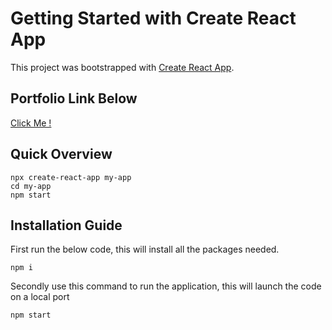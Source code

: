 # Getting Started with Create React App

This project was bootstrapped with [Create React App](https://github.com/facebook/create-react-app).

## Portfolio Link Below

[Click Me !](https://stephanlaasportfolio.netlify.app/)

## Quick Overview

```
npx create-react-app my-app
cd my-app
npm start
```

## Installation Guide

First run the below code, this will install all the packages needed.

```
npm i
```

Secondly use this command to run the application, this will launch the code on a local port 

```
npm start
```

